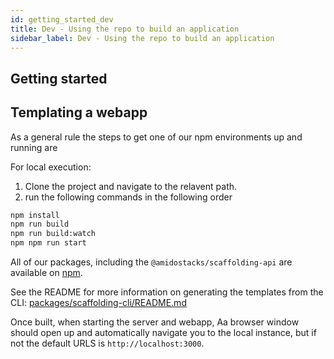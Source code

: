 ```yaml
---
id: getting_started_dev
title: Dev - Using the repo to build an application
sidebar_label: Dev - Using the repo to build an application
---
```


## Getting started

## Templating a webapp

As a general rule the steps to get one of our npm environments up and running are

For local execution:

  1. Clone the project and navigate to the relavent path.
  2. run the following commands in the following order
   
  ```bash
  npm install
  npm run build
  npm run build:watch
  npm npm run start
  ```

All of our packages, including the `@amidostacks/scaffolding-api` are available on [npm](https://www.npmjs.com/package/@amidostacks/scaffolding-cli).

See the README for more information on generating the templates from the CLI: [packages/scaffolding-cli/README.md](https://github.com/amido/stacks-webapp-template/blob/master/packages/scaffolding-cli/README.md)

Once built, when starting the server and webapp, Aa browser window should open up and automatically navigate you to the local instance, but if not the default URLS is `http://localhost:3000`.
